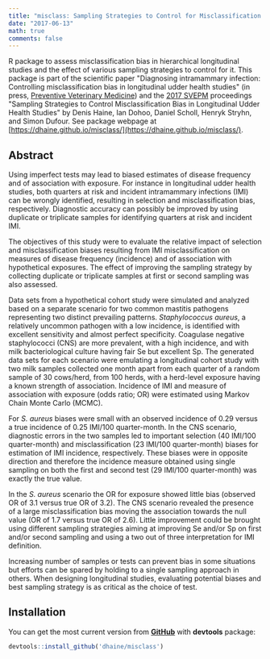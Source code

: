 ```yaml
---
title: "misclass: Sampling Strategies to Control for Misclassification Bias"
date: "2017-06-13"
math: true
comments: false
---
```


R package to assess misclassification bias in hierarchical longitudinal studies and the effect of various sampling strategies to control for it. This package is part of the scientific paper "Diagnosing intramammary infection: Controlling misclassification bias in
longitudinal udder health studies" (in press, [Preventive Veterinary Medicine](https://www.journals.elsevier.com/preventive-veterinary-medicine)) and the [2017 SVEPM](http://www.svepm2017.org/) proceedings "Sampling Strategies to Control Misclassification Bias in Longitudinal Udder Health Studies" by Denis Haine, Ian Dohoo, Daniel Scholl, Henryk Stryhn, and Simon Dufour. See package webpage at [https://dhaine.github.io/misclass/](https://dhaine.github.io/misclass/).

## Abstract

Using imperfect tests may lead to biased estimates of disease frequency and of association with exposure. For instance in longitudinal udder health studies, both quarters at risk and incident intramammary infections (IMI) can be wrongly identified, resulting in selection and misclassification bias, respectively. Diagnostic accuracy can possibly be improved by using duplicate or triplicate samples for identifying quarters at risk and incident IMI.

The objectives of this study were to evaluate the relative impact of selection and misclassification biases resulting from IMI misclassification on measures of disease frequency (incidence) and of association with hypothetical exposures. The effect of improving the sampling strategy by collecting duplicate or triplicate samples at first or second sampling was also assessed.

Data sets from a hypothetical cohort study were simulated and analyzed based on a separate scenario for two common mastitis pathogens representing two distinct prevailing patterns. *Staphylococcus aureus*, a relatively uncommon pathogen with a low incidence, is identified with excellent sensitivity and almost perfect specificity. Coagulase negative staphylococci (CNS) are more prevalent, with a high incidence, and with milk bacteriological culture having fair Se but excellent Sp. The generated data sets for each scenario were emulating a longitudinal cohort study with two milk samples collected one month apart from each quarter of a random sample of 30 cows/herd, from 100 herds, with a herd-level exposure having a known strength of association. Incidence of IMI and measure of association with exposure (odds ratio; OR) were estimated using Markov Chain Monte Carlo (MCMC).

For *S. aureus* biases were small with an observed incidence of 0.29 versus a true incidence of 0.25 IMI/100 quarter-month. In the CNS scenario, diagnostic errors in the two samples led to important selection (40 IMI/100 quarter-month) and misclassification (23 IMI/100 quarter-month) biases for estimation of IMI incidence, respectively. These biases were in opposite direction and therefore the incidence measure obtained using single sampling on both the first and second test (29 IMI/100 quarter-month) was exactly the true value.

In the *S. aureus* scenario the OR for exposure showed little bias (observed OR of 3.1 versus true OR of 3.2). The CNS scenario revealed the presence of a large misclassification bias moving the association towards the null value (OR of 1.7 versus true OR of 2.6). Little improvement could be brought using different sampling strategies aiming at improving Se and/or Sp on first and/or second sampling and using a two out of three interpretation for IMI definition.

Increasing number of samples or tests can prevent bias in some situations but efforts can be spared by holding to a single sampling approach in others. When designing longitudinal studies, evaluating potential biases and best sampling strategy is as critical as the choice of test.

## Installation

You can get the most current version from [**GitHub**](https://github.com/dhaine/misclass) with **devtools** package:

``` r
devtools::install_github('dhaine/misclass')
```
